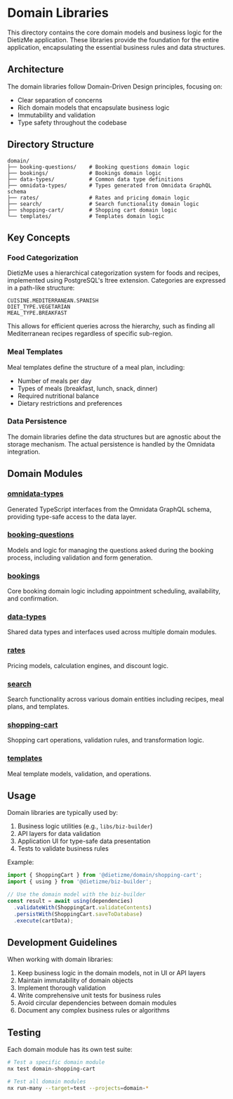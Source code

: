# Domain Libraries

This directory contains the core domain models and business logic for the DietizMe application. These libraries provide the foundation for the entire application, encapsulating the essential business rules and data structures.

## Architecture

The domain libraries follow Domain-Driven Design principles, focusing on:

- Clear separation of concerns
- Rich domain models that encapsulate business logic
- Immutability and validation
- Type safety throughout the codebase

## Directory Structure

```
domain/
├── booking-questions/    # Booking questions domain logic
├── bookings/             # Bookings domain logic
├── data-types/           # Common data type definitions
├── omnidata-types/       # Types generated from Omnidata GraphQL schema
├── rates/                # Rates and pricing domain logic
├── search/               # Search functionality domain logic
├── shopping-cart/        # Shopping cart domain logic
└── templates/            # Templates domain logic
```

## Key Concepts

### Food Categorization

DietizMe uses a hierarchical categorization system for foods and recipes, implemented using PostgreSQL's ltree extension. Categories are expressed in a path-like structure:

```
CUISINE.MEDITERRANEAN.SPANISH
DIET_TYPE.VEGETARIAN
MEAL_TYPE.BREAKFAST
```

This allows for efficient queries across the hierarchy, such as finding all Mediterranean recipes regardless of specific sub-region.

### Meal Templates

Meal templates define the structure of a meal plan, including:
- Number of meals per day
- Types of meals (breakfast, lunch, snack, dinner)
- Required nutritional balance
- Dietary restrictions and preferences

### Data Persistence

The domain libraries define the data structures but are agnostic about the storage mechanism. The actual persistence is handled by the Omnidata integration.

## Domain Modules

### [omnidata-types](./omnidata-types/README.md)

Generated TypeScript interfaces from the Omnidata GraphQL schema, providing type-safe access to the data layer.

### [booking-questions](./booking-questions/README.md)

Models and logic for managing the questions asked during the booking process, including validation and form generation.

### [bookings](./bookings/README.md)

Core booking domain logic including appointment scheduling, availability, and confirmation.

### [data-types](./data-types/README.md)

Shared data types and interfaces used across multiple domain modules.

### [rates](./rates/README.md)

Pricing models, calculation engines, and discount logic.

### [search](./search/README.md)

Search functionality across various domain entities including recipes, meal plans, and templates.

### [shopping-cart](./shopping-cart/README.md)

Shopping cart operations, validation rules, and transformation logic.

### [templates](./templates/README.md)

Meal template models, validation, and operations.

## Usage

Domain libraries are typically used by:

1. Business logic utilities (e.g., `libs/biz-builder`)
2. API layers for data validation
3. Application UI for type-safe data presentation
4. Tests to validate business rules

Example:

```typescript
import { ShoppingCart } from '@dietizme/domain/shopping-cart';
import { using } from '@dietizme/biz-builder';

// Use the domain model with the biz-builder
const result = await using(dependencies)
  .validateWith(ShoppingCart.validateContents)
  .persistWith(ShoppingCart.saveToDatabase)
  .execute(cartData);
```

## Development Guidelines

When working with domain libraries:

1. Keep business logic in the domain models, not in UI or API layers
2. Maintain immutability of domain objects
3. Implement thorough validation
4. Write comprehensive unit tests for business rules
5. Avoid circular dependencies between domain modules
6. Document any complex business rules or algorithms

## Testing

Each domain module has its own test suite:

```bash
# Test a specific domain module
nx test domain-shopping-cart

# Test all domain modules
nx run-many --target=test --projects=domain-*
```
